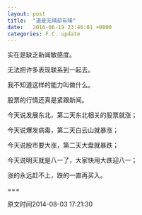 ```yaml
---
layout: post
title:  "道是无晴却有晴"
date:   2016-06-19 23:46:01 +0800
categories: F.C. update
---
```

实在是缺乏新闻敏感度。

无法把许多表现联系到一起去。

我不知道这样的能力叫做什么。

股票的行情还真是紧跟新闻。

今天说发展东北，第二天东北相关的股票就涨；

今天说爆发病毒，第二天白云山就暴涨；

今天说股市要大涨，第二天大盘就暴跌；

今天说明天就是八一了，大家快用大跌迎八一；

涨的永远赶不上，跌的一直再买入。

===

原文时间2014-08-03 17:21:30